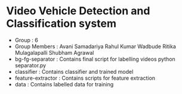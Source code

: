 Video Vehicle Detection and Classification system
===================================

- Group : 6 
- Group Members : 
	Avani Samadariya
	Rahul Kumar Wadbude
	Ritika Mulagalapalli
	Shubham Agrawal
- bg-fg-separator : 
	Contains final script for labelling videos 
	python separator.py <path to input video>
- classifier : 
	Contains classifier and trained model
- feature-extractor : 
	Contains scripts for feature extraction 
- data :
	Contains labelled data for training

